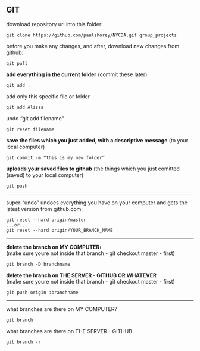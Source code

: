 GIT
---

download repository url into this folder:  

	git clone https://github.com/paulshorey/NYCDA.git group_projects
  
before you make any changes, and after, download new changes from github:  
	
	git pull
  
**add everything in the current folder** (commit these later) 
	
	git add .
	
add only this specific file or folder  

	git add Alissa  
	
undo “git add filename"  

	git reset filename
  
**save the files which you just added, with a descriptive message** (to your local computer)  
	
	git commit -m “this is my new folder”
	
**uploads your saved files to github** (the things which you just comitted (saved) to your local computer)  
	
	git push

---

super-“undo” undoes everything you have on your computer and gets the latest version from github.com:
	
	git reset --hard origin/master
	...or...
	git reset --hard origin/YOUR_BRANCH_NAME
	
---

**delete the branch on MY COMPUTER:**  
(make sure youre not inside that branch - git checkout master - first)
	
	git branch -D branchname
	

**delete the branch on THE SERVER - GITHUB OR WHATEVER**  
(make sure youre not inside that branch - git checkout master - first)

	git push origin :branchname

---

what branches are there on MY COMPUTER?
	
	git branch
	
what branches are there on THE SERVER - GITHUB	
	
	git branch -r
	
	
	
	
